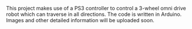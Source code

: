 This project makes use of a PS3 controller to control a 3-wheel omni drive robot which can traverse in all directions. 
The code is written in Arduino. 
Images and other detailed information will be uploaded soon.
